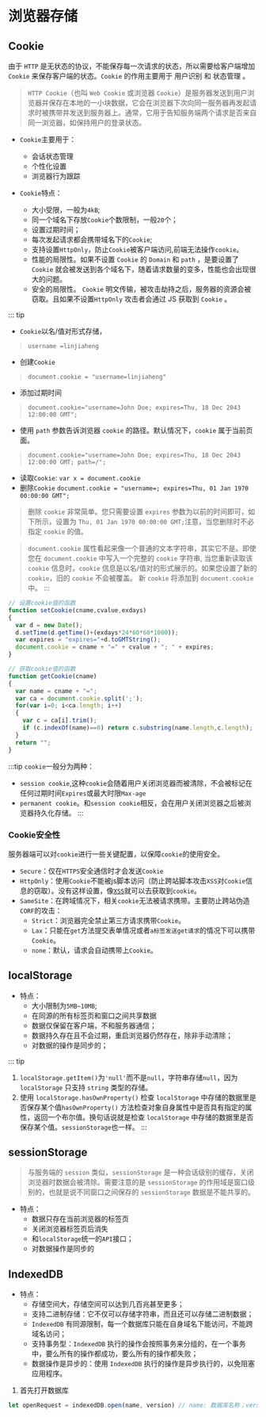 # 浏览器存储
## Cookie
由于 `HTTP` 是无状态的协议，不能保存每一次请求的状态，所以需要给客户端增加 `Cookie` 来保存客户端的状态。`Cookie` 的作用主要用于 用户识别 和 状态管理 。
> `HTTP Cookie`（也叫 `Web Cookie` 或浏览器 `Cookie`）是服务器发送到用户浏览器并保存在本地的一小块数据，它会在浏览器下次向同一服务器再发起请求时被携带并发送到服务器上。通常，它用于告知服务端两个请求是否来自同一浏览器，如保持用户的登录状态。

+ `Cookie`主要用于：
    - 会话状态管理
    - 个性化设置
    - 浏览器行为跟踪

+ `Cookie`特点：
    - 大小受限，一般为`4kB`;
    - 同一个域名下存放`Cookie`个数限制，一般`20`个；
    - 设置过期时间；
    - 每次发起请求都会携带域名下的`Cookie`;
    - 支持设置`HttpOnly`，防止`Cookie`被客户端访问,前端无法操作`cookie`。
    - 性能的局限性。如果不设置 `Cookie` 的 `Domain` 和 `path` ，是要设置了 `Cookie` 就会被发送到各个域名下，随着请求数量的变多，性能也会出现很大的问题。
    - 安全的局限性。 `Cookie` 明文传输，被攻击劫持之后，服务器的资源会被窃取。且如果不设置`HttpOnly` 攻击者会通过 JS 获取到 `Cookie` 。

::: tip
- `Cookie`以名/值对形式存储，
> `username =linjiaheng`
- 创建`Cookie`
> `document.cookie = "username=linjiaheng"`
- 添加过期时间
> `document.cookie="username=John Doe; expires=Thu, 18 Dec 2043 12:00:00 GMT";`
- 使用 `path` 参数告诉浏览器 `cookie` 的路径。默认情况下，`cookie` 属于当前页面。
> `document.cookie="username=John Doe; expires=Thu, 18 Dec 2043 12:00:00 GMT; path=/";`

- 读取`Cookie`: `var x = document.cookie`
- 删除`Cookie` `document.cookie = "username=; expires=Thu, 01 Jan 1970 00:00:00 GMT";`
> 删除 `cookie` 非常简单。您只需要设置 `expires` 参数为以前的时间即可，如下所示，设置为 `Thu, 01 Jan 1970 00:00:00 GMT;`注意，当您删除时不必指定 `cookie` 的值。

> `document.cookie` 属性看起来像一个普通的文本字符串，其实它不是。即使您在 `document.cookie` 中写入一个完整的 `cookie` 字符串, 当您重新读取该 `cookie` 信息时，`cookie` 信息是以名/值对的形式展示的。如果您设置了新的`cookie`，旧的 `cookie` 不会被覆盖。 新 `cookie` 将添加到 `document.cookie`中。
:::

```js
// 设置cookie值的函数
function setCookie(cname,cvalue,exdays)
{
  var d = new Date();
  d.setTime(d.getTime()+(exdays*24*60*60*1000));
  var expires = "expires="+d.toGMTString();
  document.cookie = cname + "=" + cvalue + "; " + expires;
}

// 获取cookie值的函数
function getCookie(cname)
{
  var name = cname + "=";
  var ca = document.cookie.split(';');
  for(var i=0; i<ca.length; i++) 
  {
    var c = ca[i].trim();
    if (c.indexOf(name)==0) return c.substring(name.length,c.length);
  }
  return "";
}
```

:::tip
`cookie`一般分为两种：
- `session cookie`,这种`cookie`会随着用户关闭浏览器而被清除，不会被标记在任何过期时间`Expires`或最大时限`Max-age`
- `permanent cookie`。和`session cookie`相反，会在用户关闭浏览器之后被浏览器持久化存储。
:::
### Cookie安全性
服务器端可以对`cookie`进行一些关键配置，以保障`cookie`的使用安全。
- `Secure`：仅在`HTTPS`安全通信时才会发送`Cookie`
- `HttpOnly`：使用`Cookie`不能被js脚本访问（防止跨站脚本攻击`XSS`对`Cookie`信息的窃取）。没有这样设置，像[`XSS`](/advanced/Browser/浏览器安全)就可以去获取到`cookie`。
- `SameSite`：在跨域情况下，相关`cookie`无法被请求携带。主要防止跨站伪造`CORF`的攻击：
    + `Strict`：浏览器完全禁止第三方请求携带`Cookie`。
    + `Lax`：只能在`get`方法提交表单情况或者`a标签发送get请求`的情况下可以携带`Cookie`。
    + `none`：默认，请求会自动携带上`Cookie`。

## localStorage
+ 特点：
    - 大小限制为`5MB~10MB`;
    - 在同源的所有标签页和窗口之间共享数据
    - 数据仅保留在客户端，不和服务器通信；
    - 数据持久存在且不会过期，重启浏览器仍然存在，除非手动清除；
    - 对数据的操作是同步的；

::: tip
1. `localStorage.getItem()`为`'null'`而不是`null`，字符串存储`null`，因为`localStorage` 只支持 `string` 类型的存储。
2. 使用 `localStorage.hasOwnProperty()` 检查 `localStorage` 中存储的数据里是否保存某个值`hasOwnProperty()` 方法检查对象自身属性中是否具有指定的属性，返回一个布尔值。换句话说就是检查 `localStorage` 中存储的数据里是否保存某个值。`sessionStorage`也一样。
:::

## sessionStorage
> 与服务端的 `session` 类似，`sessionStorage` 是一种会话级别的缓存，关闭浏览器时数据会被清除。需要注意的是 `sessionStorage` 的作用域是窗口级别的，也就是说不同窗口之间保存的 `sessionStorage` 数据是不能共享的。

+ 特点：
    - 数据只存在当前浏览器的标签页
    - 关闭浏览器标签页后消失
    - 和`localStorage`统一的`API`接口；
    - 对数据操作是同步的

## IndexedDB
+ 特点：
    - 存储空间大，存储空间可以达到几百兆甚至更多；
    - 支持二进制存储：它不仅可以存储字符串，而且还可以存储二进制数据；
    - `IndexedDB` 有同源限制，每一个数据库只能在自身域名下能访问，不能跨域名访问；
    - 支持事务型：`IndexedDB` 执行的操作会按照事务来分组的，在一个事务中，要么所有的操作都成功，要么所有的操作都失败；
    - 数据操作是异步的：使用 `IndexedDB` 执行的操作是异步执行的，以免阻塞应用程序。

1. 首先打开数据库
```js
let openRequest = indexedDB.open(name, version) // name: 数据库名称；version：一个正整数版本，默认为1
```

